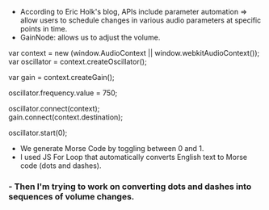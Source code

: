 - According to Eric Holk's blog, APIs include parameter automation => allow users to schedule changes in various audio parameters at specific points in time.
- GainNode: allows us to adjust the volume.

var context = new (window.AudioContext || window.webkitAudioContext()); <br />
var oscillator = context.createOscillator(); <br />

var gain = context.createGain(); <br />

oscillator.frequency.value = 750; <br />

oscillator.connect(context); <br />
gain.connect(context.destination); <br />

oscillator.start(0); <br />

- We generate Morse Code by toggling between 0 and 1. 
- I used JS For Loop that automatically converts English text to Morse code (dots and dashes). 
### - Then I'm trying to work on converting dots and dashes into sequences of volume changes.
